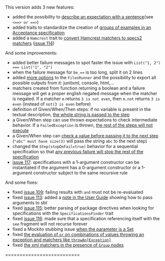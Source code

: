 This version adds 3 new features:

 * added the possibility to [describe an expectation with a sentence](http://etorreborre.github.com/specs2/guide/org.specs2.guide.Matchers.html#Custom)(see `<==> or ==>`)
 * added traits to standardize the creation of [groups of examples in an Acceptance specification](http://etorreborre.github.com/specs2/guide/org.specs2.guide.Structure.html#Example+groups)
 * added a `Hamcrest` trait to [convert Hamcrest matchers to specs2 matchers](http://etorreborre.github.com/specs2/guide/org.specs2.guide.Matchers.html#From+Hamcrest) ([issue 114](https://github.com/etorreborre/specs2/issues/114))

And some improvements:

 * added better failure messages to spot faster the issue with `List("1, 2") === List("1", "2")`
 * when the failure message for `be_==` is too long, split it on 2 lines
 * added [more options](http://etorreborre.github.com/specs2/guide/org.specs2.guide.Runners.html#Files+Runner) to the `FilesRunner` and the possibility to export all possible outputs from it: junitxml, console, html,...
 * matchers created from function returning a boolean and a failure message will get a proper english negated message when the matcher is negated.
   If a matcher `m` returns `3 is not even`, then `m.not` returns `3 is even` (instead of `not(3 is even` before)
 * definition of Given/When/Then steps: if no variable is present in the textual description, [the whole string is passed to the step](http://bit.ly/QFeSSS)
 * a Given/When step can use thrown expectations to check intermediate behavior. If a `FailedException` is thrown, [the rest of the steps will not execute](http://bit.ly/QFeSSS)
 * a Given/When step can [check a value before passing it to the next step](http://bit.ly/QFeSSS) (`"abc" must have size(3)` will pass the string `abc` to the next step)
 * changed the `Step(stopOnFail=true)` behavior for a sequential specification so that [any previous failure will stop the rest of the specification](http://bit.ly/QFeSSS)
 * [issue 117](https://github.com/etorreborre/specs2/issues/117): specifications with a 1-argument constructor can be instantiated if the argument has a 0-argument constructor or a 1-argument constructor subject to the same recursive rule
 
And some fixes:

 * fixed [issue 109](https://github.com/etorreborre/specs2/issues/109): failing results with `and` must not be re-evaluated
 * fixed [issue 113](https://github.com/etorreborre/specs2/issues/113): added a [note in the User Guide](http://etorreborre.github.com/specs2/guide/org.specs2.guide.Runners.html#with+sbt+%3E+0.9.x) showing how to pass arguments to sbt
 * fixed [issue 115](https://github.com/etorreborre/specs2/issues/115): better parsing of package directives when looking for specifications with the `SpecificationsFinder` trait
 * fixed [issue 116](https://github.com/etorreborre/specs2/issues/116): made sure that a specification referencing itself with the `see` fragment will not recurse forever
 * fixed a Mockito stubbing issue [when the parameter is a Set](http://bit.ly/QFf5FB)
 * fixed [the evaluation of `or` on combinations of values throwing an exception and matchers like `throwAn[Exception]`](http://bit.ly/Q7zKBQ)
 * fixed [the xml matchers in the presence of `Group` nodes](http://bit.ly/ZFu56O)

 ==========================
